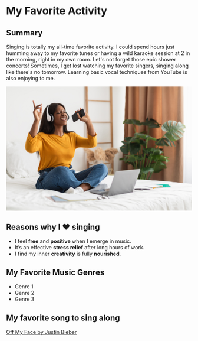 # My Favorite Activity
## Summary
Singing is totally my all-time favorite activity. I could spend hours just humming away to my favorite tunes or having a wild karaoke session at 2 in the morning, right in my own room. Let's not forget those epic shower concerts! Sometimes, I get lost watching my favorite singers, singing along like there's no tomorrow. Learning basic vocal techniques from YouTube is also enjoying to me.

![a lady singing](singing.jpg)

## Reasons why I ❤️ singing
- I feel **free** and **positive** when I emerge in music.
- It’s an effective **stress relief** after long hours of work.
- I find my inner **creativity** is fully **nourished**.

## My Favorite Music Genres
- Genre 1
- Genre 2
- Genre 3

## My favorite song to sing along ##
[Off My Face by Justin Bieber](https://drive.google.com/file/d/1D7uDfFgT89x-PkW1gyZOMNvPk-tjRnrf/view?usp=drive_link)
